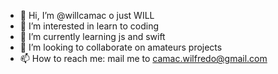 - 👋 Hi, I’m @willcamac o just WILL
- 👀 I’m interested in learn to coding
- 🌱 I’m currently learning js and swift
- 💞️ I’m looking to collaborate on amateurs projects
- 📫 How to reach me: mail me to camac.wilfredo@gmail.com

<!---
willcamac/willcamac is a ✨ special ✨ repository because its `README.md` (this file) appears on your GitHub profile.
You can click the Preview link to take a look at your changes.
--->

